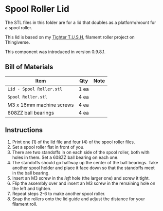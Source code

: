 # Spool Roller Lid

The STL files in this folder are for a lid that doubles as a platform/mount for a spool roller.

This lid is based on my [Tighter T.U.S.H.](https://www.thingiverse.com/thing:4737072) filament roller project on Thingiverse.

This component was introduced in version 0.9.8.1.

## Bill of Materials

| Item | Qty | Note |
|------|-----|------|
| `Lid - Spool Roller.stl` | 1 ea | |
| `Spool Roller.stl`       | 4 ea | |
| M3 x 16mm machine screws | 4 ea | |
| 608ZZ ball bearings      | 4 ea | |

## Instructions

1. Print one (1) of the lid file and four (4) of the spool roller files.
2. Set a spool roller flat in front of you.
3. There are two standoffs in on each side of the spool roller, both with holes in them. Set a 608ZZ ball bearing on each one.
4. The standoffs should go halfway up the center of the ball bearings. Take another spool holder and place it face down so that the standoffs meet in the ball bearing.
5. Insert an M3 screw in the *left* hole (the larger one) and screw it tight.
6. Flip the assembly over and insert an M3 screw in the remaining hole on the left and tighten.
7. Repeat steps 2-6 to make another spool roller.
8. Snap the rollers onto the lid guide and adjust the distance for your filament roll.
